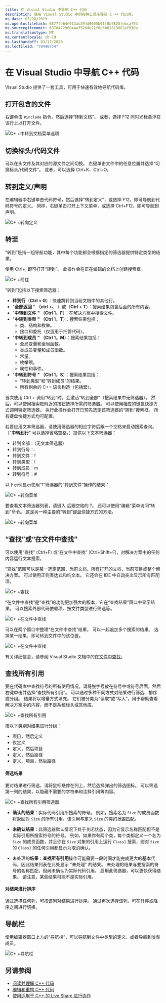 ```yaml
---
title: 在 Visual Studio 中导航 C++ 代码
description: 使用 Visual Studio 中的各种工具来导航 C ++ 代码库。
ms.date: 05/28/2019
ms.openlocfilehash: 0877fe64e913ab394d9605b9ff0b9825febca793
ms.sourcegitcommit: 63784729604aaf526de21f6c6b62813882af930a
ms.translationtype: MT
ms.contentlocale: zh-CN
ms.lasthandoff: 03/17/2020
ms.locfileid: "79446754"
---
```

# <a name="navigate-c-code-in-visual-studio"></a>在 Visual Studio 中导航 C++ 代码

Visual Studio 提供了一套工具，可用于快速有效地导航代码库。

## <a name="open-an-included-file"></a>打开包含的文件

右键单击 `#include` 指令，然后选择“转到文档”。 或者，选择 F12 同时光标悬浮在该行上以打开文件。

![C&#43; &#43;中转到文档菜单选项](../ide/media/go-to-document.png "中转到文档")

## <a name="toggle-headercode-file"></a>切换标头/代码文件

可以在头文件及其对应的源文件之间切换。 右键单击文件中的任意位置并选择“切换标头/代码文件”。 或者，可以选择 Ctrl+K、Ctrl+O。

## <a name="go-to-definitiondeclaration"></a>转到定义/声明

在编辑器中右键单击代码符号，然后选择“转到定义”，或选择 F12，即可导航到代码符号的定义。 同样，右键单击打开上下文菜单，或选择 Ctrl+F12，即可导航到声明。

![C&#43; &#43;转向定义](../ide/media/go-to-def.png "转到定义")

## <a name="go-to"></a>转至

“转到”是指一组导航功能，其中每个功能都会根据指定的筛选器提供特定类型的结果。 

使用 Ctrl+, 即可打开“转到”。 此操作会在正在编辑的文档上创建搜索框。

![C&#43; &#43;前往](../ide/media/go-to-cpp.png "转至")

“转到”包括以下搜索筛选器：

- **转到行**（**Ctrl + G**）：快速跳转到当前文档中的其他行。
- "**全部返回** **" （ctrl +、** ）或（**Ctrl + T**）：搜索结果包含后面的所有内容。
- "**中转到文件** **" （Ctrl 1，F**）：在解决方案中搜索文件。
- "**中转到类型** **" （Ctrl 1，T**）：搜索结果包括：
  - 类、结构和枚举。
  - 接口和委托（仅适用于托管代码）。
- "**中转到成员** **" （Ctrl 1，M**）：搜索结果包括：
  - 全局变量和全局函数。
  - 类成员变量和成员函数。
  - 常量。
  - 枚举项。
  - 属性和事件。
- "**中转到符号** **" （Ctrl 1，S**）：搜索结果包括：
  - “转到类型”和“转到成员”的结果。
  - 所有剩余的 C++ 语言构造（包括宏）。

首次使用 Ctrl + 调用“转到”时，会激活“转到全部”（搜索结果中无筛选器）。 然后，可以使用搜索框附近的按钮选择所需的筛选器。 可以使用相应的键盘快捷方式调用特定筛选器。 执行此操作会打开已预先选定该筛选器的“转到”搜索框。 所有键盘快捷方式均可配置。

若要应用文本筛选器，请使用筛选器的相应字符后跟一个空格来启动搜索查询。 （"**中转到行**" 可以选择省略空格。）提供以下文本筛选器：

- 转到全部：（无文本筛选器）
- 转到行号：:
- 转到文件：f
- 转到类型：t
- 转到成员：m
- 转到符号：#

以下示例显示使用“f”筛选器的“转到文件”操作的结果：

![C&#43; &#43;转向菜单](../ide/media/vs2017-go-to-results.png "中转到菜单")

要查看文本筛选器列表，请键入 后跟空格的 ?。 还可以使用“编辑”菜单访问“转到”命令。 这是另一种主要的“转到”键盘快捷方式的方法。

![C&#43; &#43;转向菜单](../ide/media/go-to-menu-cpp.png "中转到菜单")

## <a name="find-or-find-in-files"></a>“查找”或“在文件中查找”

可以使用“查找” (Ctrl+F) 或“在文件中查找” (Ctrl+Shift+F)，对解决方案中的任何内容运行文本搜索。

“查找”范围可以是某一选定范围、当前文档、所有打开的文档、当前项目或整个解决方案。 可以使用正则表达式和纯文本。 它还会在 IDE 中自动突出显示所有匹配项。

![C&#43; &#43;查找](../ide/media/find-cpp.png "查找")

“在文件中查找”是“查找”的功能更加强大的版本，它在“查找结果”窗口中显示结果。 可以搜索外部代码依赖项、按文件类型进行筛选等。 

![C&#43; &#43;在文件中查找](../ide/media/find-in-files-cpp.png "在文件中查找")

可以在两个窗口中整理“在文件中查找”结果。 可以一起追加多个搜索的结果。 选择某一结果，即可转到文件中的该位置。

![C&#43; &#43;在文件中查找](../ide/media/vs2017-find-in-files-results.png "在文件中查找")

有关详细信息，请参阅 Visual Studio 文档中的[在文件中查找](/visualstudio/ide/find-in-files)。

## <a name="find-all-references"></a>查找所有引用

要在代码库中查找符号的所有使用情况，请将脱字号放在符号中或符号后面，然后右键单击并选择“查找所有引用”。 可以通过多种不同方式对结果进行筛选、排序或分组。 结果将以增量方式填充。 它们被分类为“读取”或“写入”，用于帮助查看解决方案中的内容，而不是系统标头或其他库。

![C&#43; &#43;查找所有引用](../ide/media/find-all-references-results-cpp.png "查找所有引用")

按以下类别对结果进行分组：

- 项目，然后定义
- 仅定义
- 定义，然后项目
- 定义，然后路径
- 定义、项目，然后路径

#### <a name="filter-results"></a>筛选结果

要对结果进行筛选，请将鼠标悬停在列上，然后选择弹出的筛选图标。 可以筛选第一列的结果，以隐藏不需要的字符串和注释引用等内容。

![C&#43; &#43;查找所有引用筛选器](../ide/media/find-all-references-filters-cpp.png "查找所有引用筛选器")

- **确认的结果**：实际代码引用所搜索的符号。 例如，搜索名为 `Size` 的成员函数将返回对 `Size` 的所有引用，该引用与定义 `Size` 的类的范围匹配。

- **未确认结果**：此筛选器默认情况下处于关闭状态，因为它显示名称匹配但不是实际引用所搜索符号的符号。 例如，如果你有两个类，每个类都定义一个名为 `Size` 的成员函数，并且你在 `Size` 对象的引用上运行 `Class1` 搜索，则对 `Size` 的 `Class2` 的任何引用都显示为取消确认。

- 未处理的**结果**：**查找所有引用**操作可能需要一段时间才能完成更大的基本代码，因此结果列表在此处显示 "未处理" 的结果。 未处理的结果与要搜索的符号的名称匹配，但尚未确认为实际代码引用。 启用此筛选器，可以更快获得结果。 请注意，某些结果可能不是实际引用。

#### <a name="sort-results"></a>对结果进行排序

通过选择任何列，可按该列对结果进行排序。 通过再次选择该列，可在升序或降序之间进行切换。

## <a name="navigation-bar"></a>导航栏

使用编辑器窗口上方的“导航栏”，可以导航到文件中类型的定义，或者导航到类型成员。

![C&#43; &#43;导航栏](../ide/media/navbar-cpp.png "导航栏")

## <a name="see-also"></a>另请参阅

- [阅读并理解 C++ 代码](read-and-understand-code-cpp.md)</br>
- [编辑和重构 C++ 代码](read-and-understand-code-cpp.md)</br>
- [使用适用于 C++ 的 Live Share 进行协作](live-share-cpp.md)
